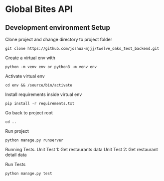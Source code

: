 # Global Bites API

## Development environment Setup
Clone project and change directory to project folder

```
git clone https://github.com/joshua-mjjj/twelve_oaks_test_backend.git
```

Create a virtual env with 
```
python -m venv env or python3 -m venv env
```

Activate virtual env
```
cd env && /source/bin/activate
```

Install requirements inside virtual env
```
pip install -r requirements.txt
```

Go back to project root
```
cd ..  
```

Run project 
```
python manage.py runserver  
```

Running Tests. 
Unit Test 1: Get restaurants data
Unit Test 2: Get restaurant detail data

Run Tests 
```
python manage.py test
```